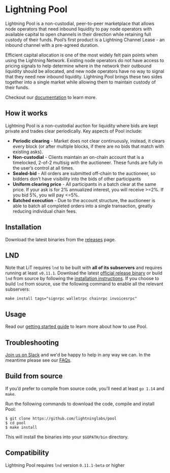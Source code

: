 # Lightning Pool

Lightning Pool is a non-custodial, peer-to-peer marketplace that allows node operators that need inbound liquidity to pay node operators with available capital to open channels in their direction while retaining full custody of their funds. Pool’s first product is a Lightning Channel Lease - an inbound channel with a pre-agreed duration.

Efficient capital allocation is one of the most widely felt pain points when using the Lightning Network. Existing node operators do not have access to pricing signals to help determine where in the network their outbound liquidity should be allocated, and new node operators have no way to signal that they need new inbound liquidity. Lightning Pool brings these two sides together into a single market while allowing them to maintain custody of their funds.

Checkout our [documentation](#tk) to learn more.

## How it works
Lightning Pool is a non-custodial auction for liquidity where bids are kept private and trades clear periodically. Key aspects of Pool include:
- **Periodic clearing** - Market does not clear continuously, instead, it clears every block (or after multiple blocks, if there are no bids that match with existing asks).
- **Non-custodial** - Clients maintain an on-chain account that is a timelocked, 2-of-2 multisig with the auctioneer. These funds are fully in the user’s control at all times.
- **Sealed-bid** - All orders are submitted off-chain to the auctioneer, so bidders don’t have visibility into the bids of other participants
- **Uniform clearing price** - All participants in a batch clear at the same price. If your ask is for 2% annualized interest, you will receive >=2%. If you bid 5%, you will pay <=5%.
- **Batched execution** - Due to the account structure, the auctioneer is able to batch all completed orders into a single transaction, greatly reducing individual chain fees.


## Installation
Download the latest binaries from the [releases](https://github.com/lightninglabs/pool/releases) page.

## LND
Note that LiT requires `lnd` to be built with **all of its subservers** and requires running at least `v0.11.1`. Download the latest [official release binary](https://github.com/lightningnetwork/lnd/releases/latest) or build `lnd` from source by following the [installation instructions](https://github.com/lightningnetwork/lnd/blob/master/docs/INSTALL.md). If you choose to build `lnd` from source, use the following command to enable all the relevant subservers:

```
make install tags="signrpc walletrpc chainrpc invoicesrpc"
```

## Usage
Read our [getting started guide](#tk) to learn more about how to use Pool.

## Troubleshooting
[Join us on Slack](https://lightning.engineering/slack.html) and we'd be happy to help in any way we can. In the meantime please see our [FAQs](#tk).

## Build from source
If you’d prefer to compile from source code, you’ll need at least `go 1.14` and `make`.

Run the following commands to download the code, compile and install Pool:

```shell
$ git clone https://github.com/lightninglabs/pool
$ cd pool
$ make install
```

This will install the binaries into your `$GOPATH/bin` directory.

## Compatibility
Lightning Pool requires `lnd` version `0.11.1-beta` or higher
